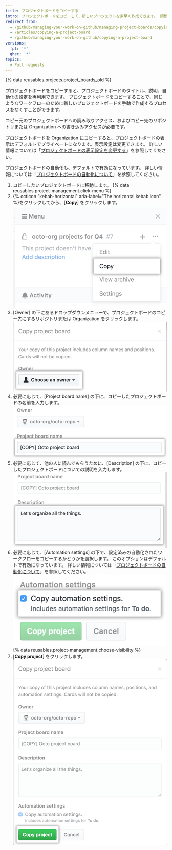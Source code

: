 ```yaml
---
title: プロジェクトボードをコピーする
intro: プロジェクトボードをコピーして、新しいプロジェクトを素早く作成できます。 頻繁に使われるプロジェクトボードや、高度にカスタマイズされたプロジェクトボードをコピーすることは、ワークフローの標準化に役立ちます。
redirect_from:
  - /github/managing-your-work-on-github/managing-project-boards/copying-a-project-board
  - /articles/copying-a-project-board
  - /github/managing-your-work-on-github/copying-a-project-board
versions:
  fpt: '*'
  ghec: '*'
topics:
  - Pull requests
---
```


{% data reusables.projects.project_boards_old %}

プロジェクトボードをコピーすると、プロジェクトボードのタイトル、説明、自動化の設定を再利用できます。 プロジェクトボードをコピーすることで、同じようなワークフローのために新しいプロジェクトボードを手動で作成するプロセスをなくすことができます。

コピー元のプロジェクトボードへの読み取りアクセス、およびコピー先のリポジトリまたは Organization への書き込みアクセスが必要です。

プロジェクトボードを Organization にコピーすると、プロジェクトボードの表示はデフォルトでプライベートになります。表示設定は変更できます。 詳しい情報については「[プロジェクトボードの表示設定を変更する](/articles/changing-project-board-visibility/)」を参照してください。

プロジェクトボードの自動化も、デフォルトで有効になっています。 詳しい情報については「[プロジェクトボードの自動化について](/articles/about-automation-for-project-boards/)」を参照してください。

1. コピーしたいプロジェクトボードに移動します。
{% data reusables.project-management.click-menu %}
3. {% octicon "kebab-horizontal" aria-label="The horizontal kebab icon" %}をクリックしてから、[**Copy**] をクリックします。 ![プロジェクトボードのサイドバーにある、ドロップダウンメニューの [Copy] オプション](/assets/images/help/projects/project-board-copy-setting.png)
4. [Owner] の下にあるドロップダウンメニューで、プロジェクトボードのコピー先にするリポジトリまたは Organization をクリックします。 ![ドロップダウンメニューから、コピーしたプロジェクトボードのオーナーを選択](/assets/images/help/projects/copied-project-board-owner.png)
5. 必要に応じて、[Project board name] の下に、コピーしたプロジェクトボードの名前を入力します。 ![コピーされたプロジェクトボードの名前を入力するフィールド](/assets/images/help/projects/copied-project-board-name.png)
6. 必要に応じて、他の人に読んでもらうために、[Description] の下に、コピーしたプロジェクトボードについての説明を入力します。 ![コピーしたプロジェクトボードの説明を入力するフィールド](/assets/images/help/projects/copied-project-board-description.png)
7. 必要に応じて、[Automation settings] の下で、設定済みの自動化されたワークフローをコピーするかどうかを選択します。 このオプションはデフォルトで有効になっています。 詳しい情報については「[プロジェクトボードの自動化について](/articles/about-automation-for-project-boards/)」を参照してください。 ![コピーしたプロジェクトボードの自動化設定を選択](/assets/images/help/projects/copied-project-board-automation-settings.png)
{% data reusables.project-management.choose-visibility %}
9. [**Copy project**] をクリックします。 ![コピーを確定するボタン](/assets/images/help/projects/confirm-copy-project-board.png)
